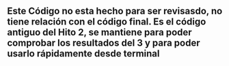 ## Este Código no esta hecho para ser revisasdo, no tiene relación con el código final. Es el código antiguo del Hito 2, se mantiene para poder comprobar los resultados del 3 y para poder usarlo rápidamente desde terminal
